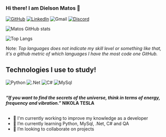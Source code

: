 ### Hi there! I am Dielson Matos 👋

[![GitHub](https://img.shields.io/badge/GitHub-100000?style=for-the-badge&logo=github&logoColor=white)](https://github.com/dielsonmatos)
[![LinkedIn](https://img.shields.io/badge/LinkedIn-0077B5?style=for-the-badge&logo=linkedin&logoColor=white)](https://www.linkedin.com/in/dielsonmatos/)
![Gmail](https://img.shields.io/badge/Gmail-dielsonmatos@gmail.com-D14836?style=for-the-badge&logo=gmail&logoColor=white)
[![Discord](https://img.shields.io/badge/Discord-7289DA?style=for-the-badge&logo=discord&logoColor=white)](https://discord.com/channels/Drohko#6520)

![Matos GitHub stats](https://github-readme-stats.vercel.app/api?username=dielsonmatos&show_icons=true&theme=dark)

![Top Langs](https://github-readme-stats.vercel.app/api/top-langs/?username=dielsonmatos&hide_progress=true_icons=true&theme=dark)

Note: <i>Top languages does not indicate my skill level or something like that, it's a github metric of which languages I have the most code one GitHub.</i>

## Technologies I use to study!

<div style="display: inline_block">
<img align="center" alt="Python" src="https://img.shields.io/badge/Python-38B2AC?style=for-the-badge&logo=python&logoColor=white"/>
<img align="center" alt=".Net" src="https://img.shields.io/badge/.NET-5C2D91?style=for-the-badge&logo=.net&logoColor=white"/>
<img align="center" alt="C#" src="https://img.shields.io/badge/C%23-239120?style=for-the-badge&logo=c-sharp&logoColor=white"/>
<img align="center" alt="MySql" src="https://img.shields.io/badge/MySQL-276DC3?style=for-the-badge&logo=mysql&logoColor=white"/>
</div></br>

<b><i>“If you want to find the secrets of the universe, think in terms of energy, frequency and vibration.”</i> NIKOLA TESLA</b></br></br>

- 🔭 I'm currently working to improve my knowledge as a developer
- 🌱 I’m currently learning Python, MySql, .Net, C# and QA
- 👯 I’m looking to collaborate on projects

